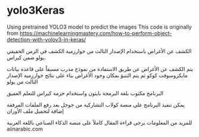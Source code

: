 # yolo3Keras
Using pretrained YOLO3 model to predict the images
This code is originally from https://machinelearningmastery.com/how-to-perform-object-detection-with-yolov3-in-keras/

الكشف عن الأغراض باستخدام الإصدار الثالث من خوارزمية الكشف في الزمن الحقيقي يولو  ضمن كيراس.

يتم الكشف عن الأغراض عن طريق الاستفادة من نموذج مدرب مسبقاً على قاعدة بيانات مايكروسوفت كوكو ثم يتم التنبؤ بمكان وجود الأغراض بناء على نتائج خوارزمية الإصدار الثالث من يولو 

البرنامج مكتوب بلغة البرمجة بايثون واستخدام حزمة كيراس للتعلم العميق 

يمكن تنفيذ البرنامج على منصة كولاب التشاركية من جوجل بعد رفع الملفات المرفقة إضافة لتحميل ملف الأوزان 

للمزيد من المعلومات يرجى قراءة المقال كاملاً على منصة الذكاء الصناعي باللغة العربية 
aiinarabic.com
